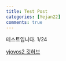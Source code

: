 ```yaml
---
title: Test Post
categories: [Yejan22]
comments: true
---
```


테스트입니다. 1/24

[yjovos2 깃허브][yjovos2-gh]


[yjovos2-gh]:		https://github.com/yjovos2/
